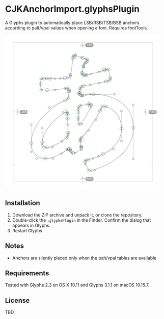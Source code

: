 # CJKAnchorImport.glyphsPlugin

A Glyphs plugin to automatically place LSB/RSB/TSB/BSB anchors according to palt/vpal values when opening a font. Requires fontTools.

![](CJKAnchorImport.png)

## Installation

1. Download the ZIP archive and unpack it, or clone the repository.
2. Double-click the `.glyphsPlugin` in the Finder. Confirm the dialog that appears in Glyphs.
3. Restart Glyphs.

## Notes

* Anchors are silently placed only when the palt/vpal tables are available.

## Requirements

Tested with Glyphs 2.3 on OS X 10.11 and Glyphs 3.1.1 on macOS 10.15.7.

## License

TBD
